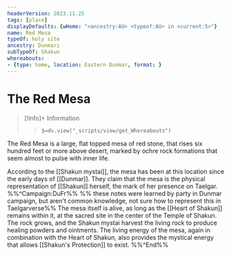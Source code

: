 ```yaml
---
headerVersion: 2023.11.25
tags: [place]
displayDefaults: {wHome: "<ancestry:AU> <typeof:AU> in <current:5>"}
name: Red Mesa
typeOf: holy site
ancestry: Dunmari
subTypeOf: Shakun
whereabouts: 
- {type: home, location: Eastern Dunmar, format: }
---
```

# The Red Mesa
>[!info]+ Information
>> `$=dv.view("_scripts/view/get_Whereabouts")`

The Red Mesa is a large, flat topped mesa of red stone, that rises six hundred feet or more above desert, marked by ochre rock formations that seem almost to pulse with inner life. 

According to the [[Shakun mystai]], the mesa has been at this location since the early days of [[Dunmar]]. They claim that the mesa is the physical representation of [[Shakun]] herself, the mark of her presence on Taelgar. 
%%^Campaign:DuFr%%
%% these notes were learned by party in Dunmar campaign, but aren't common knowledge, not sure how to represent this in Taelgarverse%%
The mesa itself is alive, as long as the [[Heart of Shakun]] remains within it, at the sacred site in the center of the Temple of Shakun. The rock grows, and the Shakun mystai harvest the living rock to produce healing powders and ointments. The living energy of the mesa, again in combination with the Heart of Shakun, also provides the mystical energy that allows [[Shakun's Protection]] to exist. 
%%^End%%

